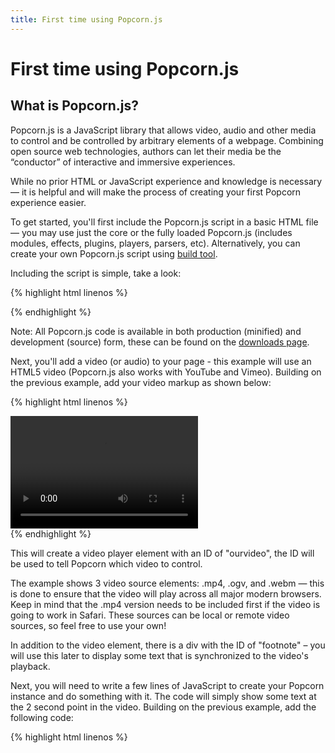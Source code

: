 ```yaml
---
title: First time using Popcorn.js
---
```

# First time using Popcorn.js #

## What is Popcorn.js? ##

Popcorn.js is a JavaScript library that allows video, audio and other media to control and be controlled by arbitrary elements of a webpage. Combining open source web technologies, authors can let their media be the “conductor” of interactive and immersive experiences.

While no prior HTML or JavaScript experience and knowledge is necessary &mdash; it is helpful and will make the process of creating your first Popcorn experience easier.

To get started, you'll first include the Popcorn.js script in a basic HTML file &mdash; you may use just the core or the fully loaded Popcorn.js (includes modules, effects, plugins, players, parsers, etc). Alternatively, you can create your own Popcorn.js script using [build tool](https://chrisdecairos.ca/tag/popcorn-js/).

Including the script is simple, take a look:

{% highlight html linenos %}
  <html>
    <head>
      <script src="http://popcornjs.org/code/dist/popcorn-complete.js"></script>
    </head>
    <body>
    </body>
  </html>
{% endhighlight %}

Note: All Popcorn.js code is available in both production (minified) and development (source) form, these can be found on the [downloads page](https://github.com/menismu/popcorn-js/releases).

Next, you'll add a video (or audio) to your page - this example will use an HTML5 video (Popcorn.js also works with YouTube and Vimeo). Building on the previous example, add your video markup as shown below:

{% highlight html linenos %}
  <html>
    <head>
      <script src="http://popcornjs.org/code/dist/popcorn-complete.min.js"></script>
    </head>
    <body>
      <video height="180" width="300" id="ourvideo">
        <source src="http://videos.mozilla.org/serv/webmademovies/popcornplug.mp4">
        <source src="http://videos.mozilla.org/serv/webmademovies/popcornplug.ogv">
        <source src="http://videos.mozilla.org/serv/webmademovies/popcornplug.webm">
      </video>
      <div id="footnote"></div>
    </body>
  </html>
{% endhighlight %}

This will create a video player element with an ID of "ourvideo", the ID will be used to tell Popcorn which video to control.

The example shows 3 video source elements: .mp4, .ogv, and .webm &mdash; this is done to ensure that the video will play across all major modern browsers. Keep in mind that the .mp4 version needs to be included first if the video is going to work in Safari. These sources can be local or remote video sources, so feel free to use your own!

In addition to the video element, there is a div with the ID of "footnote" &ndash; you will use this later to display some text that is synchronized to the video's playback.

Next, you will need to write a few lines of JavaScript to create your Popcorn instance and do something with it. The code will simply show some text at the 2 second point in the video. Building on the previous example, add the following code:

{% highlight html linenos %}
  <html>
    <head>
      <script src="http://popcornjs.org/code/dist/popcorn-complete.js"></script>
      <script>
        document.addEventListener( "DOMContentLoaded", function() {

          var popcorn = Popcorn( "#ourvideo" );

          popcorn.footnote({
            start: 2,
            end: 5,
            target: "footnote",
            text: "Pop!"
          });

        }, false );
      </script>
    </head>
    <body>
      <video height="180" width="300" id="ourvideo">
        <source src="http://videos.mozilla.org/serv/webmademovies/popcornplug.mp4">
        <source src="http://videos.mozilla.org/serv/webmademovies/popcornplug.ogv">
        <source src="http://videos.mozilla.org/serv/webmademovies/popcornplug.webm">
      </video>
      <div id="footnote"></div>
    </body>
  </html>
{% endhighlight %}

Inside your script block, you'll start by adding an event listener to the document that will execute the code within when it is ready to do so. Next, you'll create a variable called `popcorn` whose value is a new Popcorn instance. The Popcorn constructor requires at least one argument, which in this case is the ID "#ourvideo". This lets Popcorn know what video it will control or be controlled by. Once the `popcorn` instance is created, you'll use the "footnote" plugin to add some text to an area on the page. The footnote plugin is the simplest of all Popcorn plugins &mdash; all it does is display text on the page at specified times, synchronized to the video. In this example, the plugin will display "Pop!" from the 2 second mark to the 5 second mark in the target ID specified ("footnote").

That's it! You've created your first Popcorn.js project! For a live example of this work [take a look here](/popcorndocs/index.html).  We also have introduction videos for [YouTube](/popcorndocs/youtube.html), [Vimeo](/popcorndocs/vimeo.html), and how to use the [GoogleMaps plugin](/popcorndocs/googlemaps.html). Keep in mind, both YouTube and Vimeo need to be run from a web server.

As you can see, creating Popcorn projects is a painless experience, requiring about 7 lines of JavaScript to get it done.  For those of you who are not comfortable with HTML and JavaScript, our visual authoring tool for Popcorn, called [Popcorn-Maker](https://github.com/mozilla/popcorn.webmaker.org), may be great alternative to check out.
